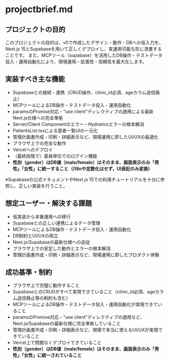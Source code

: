 # projectbrief.md

## プロジェクトの目的
このプロジェクトの目的は、v0で作成したデザイン・動作・DBへの仮入力を、Next.js 15とSupabaseを用いて正しくデプロイし、実運用可能な形に清書することです。
また、MCPツール（supabase）を活用したDB操作・テストデータ投入・運用自動化により、現場運用・拡張性・信頼性を最大化します。

## 実装すべき主な機能
- Supabaseとの接続・連携（CRUD操作、clinic_id必須、ageカラム送信廃止）
- MCPツールによるDB操作・テストデータ投入・運用自動化
- paramsのPromise対応・"use client"ディレクティブの適用による最新Next.js仕様への完全準拠
- Server/Client Componentのエラー・Hydrationエラーの根本解消
- PatientsList.tsxによる患者一覧UIの一元化
- 管理計画書作成・印刷・詳細表示など、現場運用に即したUI/UXの最適化
- ブラウザ上での完全な動作
- Vercelへのデプロイ
- （最終段階で）委員単位でのログイン機能
- **性別（gender）はDB値（male/female）はそのまま、画面表示のみ「男性」「女性」に統一すること（i18nや定数化はせず、UI表記のみ変換）**

※Supabaseの公式ドキュメントやNext.js 15での利用チュートリアルを十分に参照し、正しい実装を行うこと。

## 想定ユーザー・解決する課題
- 仮実装から本番運用への移行
- Supabaseとの正しい連携によるデータ管理
- MCPツールによるDB操作・テストデータ投入・運用自動化
- DB制約とUI/UXの両立
- Next.js/Supabaseの最新仕様への追従
- ブラウザ上での安定した動作とエラーの根本解消
- 管理計画書作成・印刷・詳細表示など、現場運用に即したプロダクト体験

## 成功基準・制約
- ブラウザ上で完璧に動作すること
- SupabaseとのCRUDがすべて実現できていること（clinic_id必須、ageカラム送信廃止等の制約も含む）
- MCPツールによるDB操作・テストデータ投入・運用自動化が実現できていること
- paramsのPromise対応・"use client"ディレクティブの適用など、Next.js/Supabaseの最新仕様に完全準拠していること
- 管理計画書作成・印刷・詳細表示など、現場で本当に使えるUI/UXが実現できていること
- Vercel上で問題なくデプロイできていること
- **性別（gender）はDB値（male/female）はそのまま、画面表示のみ「男性」「女性」に統一されていること**
